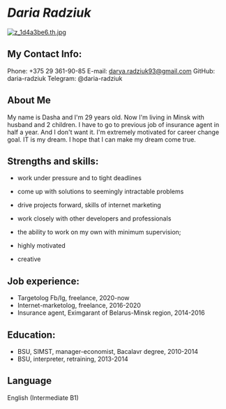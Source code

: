 # ***Daria Radziuk***

[![z_1d4a3be6.th.jpg](https://ia.wampi.ru/2022/06/01/z_1d4a3be6.th.jpg)](https://wampi.ru/image/RZkFoHQ)

## My Contact Info:

Phone: +375 29 361-90-85
E-mail: darya.radziuk93@gmail.com
GitHub: daria-radziuk
Telegram: @daria-radziuk

## About Me

My name is Dasha and I'm 29 years old. Now I'm living in Minsk with husband and 2 children. I have to go to previous job of insurance agent in half a year. And I don't want it.
I'm extremely motivated for career change goal. IT is my dream. I hope that I can make my dream come true.

## Strengths and skills:

* work under pressure and to tight deadlines

* come up with solutions to seemingly intractable problems

* drive projects forward, skills of internet marketing

* work closely with other developers and professionals 

* the ability to work on my own with minimum supervision;

* highly motivated

* creative

## Job experience:

* Targetolog Fb/Ig, freelance, 2020-now
* Internet-marketolog, freelance, 2016-2020
* Insurance agent, Eximgarant of Belarus-Minsk region, 2014-2016

## Education:
* BSU, SIMST, manager-economist, Bacalavr degree, 2010-2014
* BSU, interpreter, retraining, 2013-2014

## Language
English (Intermediate B1)